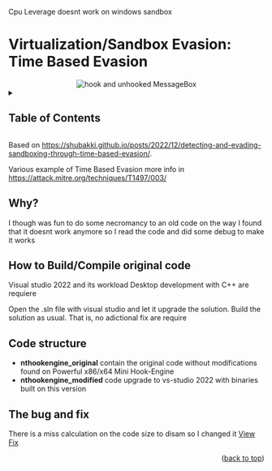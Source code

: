 <a name="readme-top"></a>

Cpu Leverage doesnt work on windows sandbox

# Virtualization/Sandbox Evasion: Time Based Evasion

<div align="center">
  <img src="/nthookengine.png" alt="hook and unhooked MessageBox">
</div>

<details>
  <summary>
    <h2>Table of Contents</h2>
  </summary>
  <ul>
    <li><a href="#why">Why?</a></li>
    <li><a href="#how-to-buildcompile-original-code">How to Build/Compile original code</a></li>
    <li><a href="#code-structure">Code structure</a></li>
    <li><a href="#the-bug-and-fix">The bug and fix</a></li>
  </ul>
</details>

Based on <https://shubakki.github.io/posts/2022/12/detecting-and-evading-sandboxing-through-time-based-evasion/>.

Various example of Time Based Evasion more info in <https://attack.mitre.org/techniques/T1497/003/>

## Why?

I though was fun to do some necromancy to an old code on the way I found that it doesnt work anymore so I read the code and did some debug to make it works

## How to Build/Compile original code

Visual studio 2022 and its workload Desktop development with C++ are requiere

Open the .sln file with visual studio and let it upgrade the solution. Build the solution as usual. That is, no adictional fix are require

## Code structure

- **nthookengine_original** contain the original code without modifications found on Powerful x86/x64 Mini Hook-Engine
- **nthookengine_modified** code upgrade to vs-studio 2022 with binaries built on this version

## The bug and fix
There is a miss calculation on the code size to disam so I changed it [View Fix](https://github.com/raigorx/nthookengine/commit/48620a98161842677a7ca59bec9e2c6e4f576e64)

<p align="right">(<a href="#readme-top">back to top</a>)</p>
